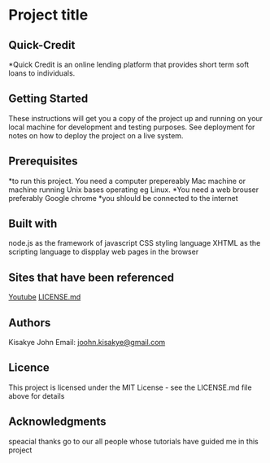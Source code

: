 # Project title
## Quick-Credit
*Quick Credit is an online lending platform that provides short term soft loans to individuals.

## Getting Started
These instructions will get you a copy of the project up and running on your local machine for development and testing purposes. See deployment for notes on how to deploy the project on a live system.

## Prerequisites
*to run this project. You need a computer prepereably Mac machine or machine running Unix bases operating eg Linux.
*You need a web brouser preferably Google chrome
*you shlould be connected to the internet

## Built with
node.js as the framework of javascript
CSS styling language
XHTML as the scripting language to dispplay web pages in the browser

## Sites that have been referenced
[Youtube](https://www.youtube.com/watch?v=yXY3f9jw7fg)
[LICENSE.md](https://gist.github.com/PurpleBooth/LICENSE.md)

## Authors
Kisakye John
Email: joohn.kisakye@gmail.com

## Licence
This project is licensed under the MIT License - see the LICENSE.md file above for details

## Acknowledgments
speacial thanks go to our all people whose tutorials have guided me in this project



